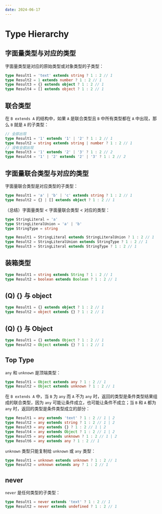 ```yaml
---
date: 2024-06-17
---
```


# Type Hierarchy

## 字面量类型与对应的类型

字面量类型是对应的原始类型或对象类型的子类型：

```ts
type Result1 = 'text' extends string ? 1 : 2 // 1
type Result2 = 1 extends number ? 1 : 2 // 1
type Result3 = {} extends object ? 1 : 2 // 1
type Result4 = [] extends object ? 1 : 2 // 1
```

## 联合类型

在 `B extends A` 的结构中，如果 `A` 是联合类型且 `B` 中所有类型都在 `A` 中出现，那么 `B` 就是 `A` 的子类型：

```ts
// 全部出现
type Result1 = '1' extends '1' | '2' ? 1 : 2 // 1
type Result2 = string extends string | number ? 1 : 2 // 1
// 没有全部出现
type Result3 = '1' extends '2' | '3' ? 1 : 2 // 2
type Result4 = '1' | '2' extends '2' | '3' ? 1 : 2 // 2
```

## 字面量联合类型与对应的类型

字面量联合类型是对应类型的子类型：

```ts
type Result1 = 'a' | 'b' | 'c' extends string ? 1 : 2 // 1
type Result2 = {} | [] extends object ? 1 : 2 // 1
```

（总结）字面量类型 < 字面量联合类型 < 对应的类型：

```ts
type StringLiteral = 'a'
type StringLiteralUnion = 'a' | 'b'
type StringType = string

type Result1 = StringLiteral extends StringLiteralUnion ? 1 : 2 // 1
type Result2 = StringLiteralUnion extends StringType ? 1 : 2 // 1
type Result3 = StringLiteral extends StringType ? 1 : 2 // 1
```

## 装箱类型

```ts
type Result1 = string extends String ? 1 : 2 // 1
type Result2 = boolean extends Boolean ? 1 : 2 // 1
```

## (Q) {} 与 object

```ts
type Result1 = {} extends object ? 1 : 2 // 1
type Result2 = object extends {} ? 1 : 2 // 1
```

## (Q) {} 与 Object

```ts
type Result1 = {} extends Object ? 1 : 2 // 1
type Result2 = Object extends {} ? 1 : 2 // 1
```

## Top Type

`any` 和 `unknown` 是顶端类型：

```ts
type Result1 = Object extends any ? 1 : 2 // 1
type Result2 = Object extends unknown ? 1 : 2 // 1
```

在 `B extends A` 中，当 `B` 为 `any` 而 `A` 不为 `any` 时，返回的类型是条件类型结果组成的联合类型，因为 `any` 可能让条件成立，也可能让条件不成立；当 `B` 和 `A` 都为 `any` 时，返回的类型是条件类型成立的部分：

```ts
type Result1 = any extends 'text' ? 1 : 2 // 1 | 2
type Result2 = any extends string ? 1 : 2 // 1 | 2
type Result3 = any extends {} ? 1 : 2 // 1 | 2
type Result4 = any extends Object ? 1 : 2 // 1 | 2
type Result5 = any extends unknown ? 1 : 2 // 1 | 2
type Result6 = any extends any ? 1 : 2 // 1
```

`unknown` 类型只能复制给 `unknown` 或 `any` 类型：

```ts
type Result1 = unknown extends unknown ? 1 : 2 // 1
type Result2 = unknown extends any ? 1 : 2 // 1
```

## never

`never` 是任何类型的子类型：

```ts
type Result1 = never extends 'text' ? 1 : 2 // 1
type Result2 = never extends undefined ? 1 : 2 // 1
```
